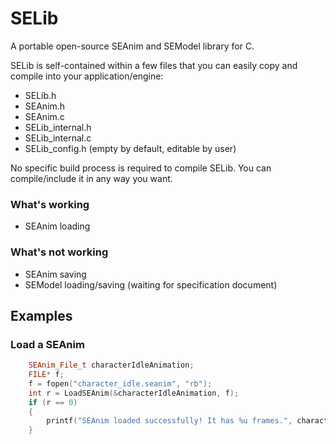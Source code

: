 # SELib

A portable open-source SEAnim and SEModel library for C.

SELib is self-contained within a few files that you can easily copy and compile into your application/engine:

 - SELib.h
 - SEAnim.h
 - SEAnim.c
 - SELib_internal.h
 - SELib_internal.c
 - SELib_config.h (empty by default, editable by user)

No specific build process is required to compile SELib. You can compile/include it in any way you want.

### What's working

 - SEAnim loading

### What's not working

 - SEAnim saving
 - SEModel loading/saving (waiting for specification document)

## Examples

### Load a SEAnim

```cpp
    SEAnim_File_t characterIdleAnimation;
    FILE* f;
    f = fopen("character_idle.seanim", "rb");
    int r = LoadSEAnim(&characterIdleAnimation, f);
    if (r == 0)
    {
        printf("SEAnim loaded successfully! It has %u frames.", characterIdleAnimation.header.frameCount);
    }
```
